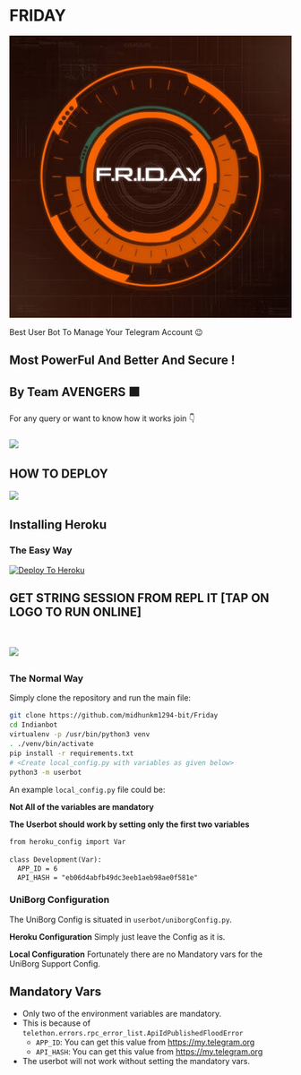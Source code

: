 # FRIDAY

<p align="center">
<img src="Logo.jpeg" alt="FRIDAY">

Best User Bot To Manage Your Telegram Account 😉
## Most PowerFul And Better And Secure !

## By Team AVENGERS ⬛

For any query or want to know how it works join 👇
### <a href="https://t.me/FridaySupportOfficial"><img src="https://telegra.ph/file/8ef5ff8acca6c6e4c7dd7.jpg?logo=Telegram"></a>

## HOW TO DEPLOY 

<a href="https://YouTube.com"><img src="https://telegra.ph/file/9ac774b59c57b7b3a0c89.png?logo=youtube"></a>

## Installing Heroku 

### The Easy Way
[![Deploy To Heroku](https://www.herokucdn.com/deploy/button.svg)](https://heroku.com/deploy?template=https://github.com/midhunkm1294-bit/friday)

## GET STRING SESSION FROM REPL IT [TAP ON LOGO TO RUN ONLINE]

# <a href="https://fridayuserbot.midhunkm1294bit.repl.run"><img src="https://telegra.ph/file/ba1e90db6956f4d7ce77d.png?logo=Repl"></a>
### The Normal Way

Simply clone the repository and run the main file:
```sh
git clone https://github.com/midhunkm1294-bit/Friday
cd Indianbot
virtualenv -p /usr/bin/python3 venv
. ./venv/bin/activate
pip install -r requirements.txt
# <Create local_config.py with variables as given below>
python3 -m userbot
```

An example `local_config.py` file could be:

**Not All of the variables are mandatory**

__The Userbot should work by setting only the first two variables__

```python3
from heroku_config import Var

class Development(Var):
  APP_ID = 6
  API_HASH = "eb06d4abfb49dc3eeb1aeb98ae0f581e"
```

### UniBorg Configuration

The UniBorg Config is situated in `userbot/uniborgConfig.py`.

**Heroku Configuration**
Simply just leave the Config as it is.

**Local Configuration**
Fortunately there are no Mandatory vars for the UniBorg Support Config.

## Mandatory Vars

- Only two of the environment variables are mandatory.
- This is because of `telethon.errors.rpc_error_list.ApiIdPublishedFloodError`
    - `APP_ID`:   You can get this value from https://my.telegram.org
    - `API_HASH`:   You can get this value from https://my.telegram.org
- The userbot will not work without setting the mandatory vars.
